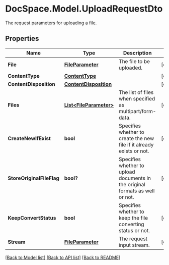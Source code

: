 # DocSpace.Model.UploadRequestDto
The request parameters for uploading a file.

## Properties

Name | Type | Description | Notes
------------ | ------------- | ------------- | -------------
**File** | [**FileParameter**](.md) | The file to be uploaded. | [optional] 
**ContentType** | [**ContentType**](.md) |  | [optional] 
**ContentDisposition** | [**ContentDisposition**](.md) |  | [optional] 
**Files** | [**List&lt;FileParameter&gt;**](.md) | The list of files when specified as multipart/form-data. | [optional] 
**CreateNewIfExist** | **bool** | Specifies whether to create the new file if it already exists or not. | [optional] 
**StoreOriginalFileFlag** | **bool?** | Specifies whether to upload documents in the original formats as well or not. | [optional] 
**KeepConvertStatus** | **bool** | Specifies whether to keep the file converting status or not. | [optional] 
**Stream** | [**FileParameter**](.md) | The request input stream. | [optional] 

[[Back to Model list]](../README.md#documentation-for-models) [[Back to API list]](../README.md#documentation-for-api-endpoints) [[Back to README]](../README.md)

